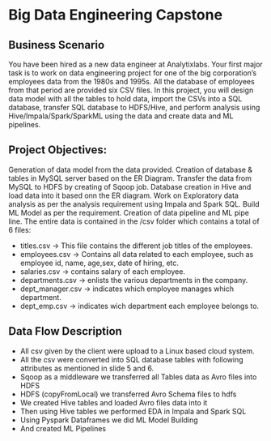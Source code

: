 # Big Data Engineering Capstone

## Business Scenario

You have been hired as a new data engineer at Analytixlabs. Your first major task is to work on data engineering project for one of the 
big corporation’s employees data from the 1980s and 1995s. All the database of employees from that period are provided six CSV files. 
In this project, you will design data model with all the tables to hold data, import the CSVs into a SQL database, 
transfer SQL database to HDFS/Hive, and perform analysis using Hive/Impala/Spark/SparkML using the data and create data and ML pipelines.

## Project Objectives:

Generation of data model from the data provided. Creation of database & tables in MySQL server based on the ER Diagram. Transfer the data from MySQL to HDFS by creating of Sqoop job. Database creation in Hive and load data into it based onn the ER diagram. Work on Exploratory data analysis as per the analysis requirement using Impala and Spark SQL. Build ML Model as per the requirement. Creation of data pipeline and ML pipe line.
The entire data is contained in the /csv folder which contains a total of 6 files:

- titles.csv -> This file contains the different job titles of the employees.
- employees.csv -> Contains all data related to each employee, such as employee id, name, age,sex, date of hiring, etc.
- salaries.csv -> contains salary of each employee.
- departments.csv -> enlists the various departments in the company.
- dept_manager.csv -> indicates which employee manages which department.
- dept_emp.csv -> indicates wich department each employee belongs to.

## Data Flow Description

- All csv given by the client were upload to a Linux based cloud system.
- All the csv were converted into SQL database tables with following attributes as mentioned in slide 5 and 6.
- Sqoop as a middleware we transferred all Tables data as Avro files into HDFS 
- HDFS (copyFromLocal) we transferred Avro Schema files to hdfs 
- We created Hive tables and loaded Avro files data into it
- Then using Hive tables we performed EDA in Impala and Spark SQL
- Using Pyspark Dataframes we did ML Model Building 
- And created ML Pipelines


